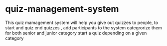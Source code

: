 # quiz-management-system
This quiz mamagement system will help you give out quizzes to people, to start and quiz  end quizzes , add participants to the system categrorize  them for both senior and junior category start a quiz depending on a given category 
